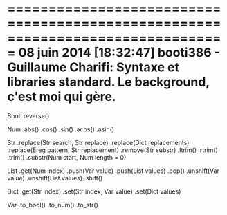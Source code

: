 ===============================================================================
08 juin 2014
[18:32:47] booti386 - Guillaume Charifi: Syntaxe et libraries standard. Le background, c'est moi qui gère.
===============================================================================

Bool
	.reverse()

Num
	.abs()
	.cos()
	.sin()
	.acos()
	.asin()

Str
	.replace(Str search, Str replace)
	.replace(Dict replacements)
	.replace(Ereg pattern, Str replacement)
	.remove(Str substr)
	.ltrim()
	.rtrim()
	.trim()
	.substr(Num start, Num length = 0)

List
	.get(Num index)
	.push(Var value)
	.push(List values)
	.pop()
	.unshift(Var value)
	.unshift(List values)
	.shift()

Dict
	.get(Str index)
	.set(Str index, Var value)
	.set(Dict values)

Var
	.to_bool()
	.to_num()
	.to_str()
